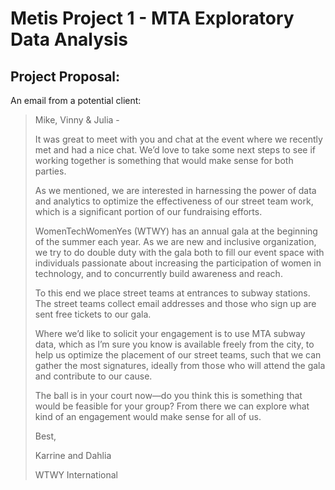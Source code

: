 # Metis Project 1 - MTA Exploratory Data Analysis

## Project Proposal:
 An email from a potential client:

 > Mike, Vinny & Julia -
 >
 > It was great to meet with you and chat at the event where we recently met and had a nice chat. We’d love to take some next steps to see if working together is something that would make sense for both parties.
 >
 > As we mentioned, we are interested in harnessing the power of data and analytics to optimize the effectiveness of our street team work, which is a significant portion of our fundraising efforts.
 >
 > WomenTechWomenYes (WTWY) has an annual gala at the beginning of the summer each year. As we are new and inclusive organization, we try to do double duty with the gala both to fill our event space with individuals passionate about increasing the participation of women in technology, and to concurrently build awareness and reach.
 >
 > To this end we place street teams at entrances to subway stations. The street teams collect email addresses and those who sign up are sent free tickets to our gala.
 >
 > Where we’d like to solicit your engagement is to use MTA subway data, which as I’m sure you know is available freely from the city, to help us optimize the placement of our street teams, such that we can gather the most signatures, ideally from those who will attend the gala and contribute to our cause.
 >
 > The ball is in your court now—do you think this is something that would be feasible for your group? From there we can explore what kind of an engagement would make sense for all of us.
 >
 > Best,
 >
 > Karrine and Dahlia
 >
 > WTWY International
